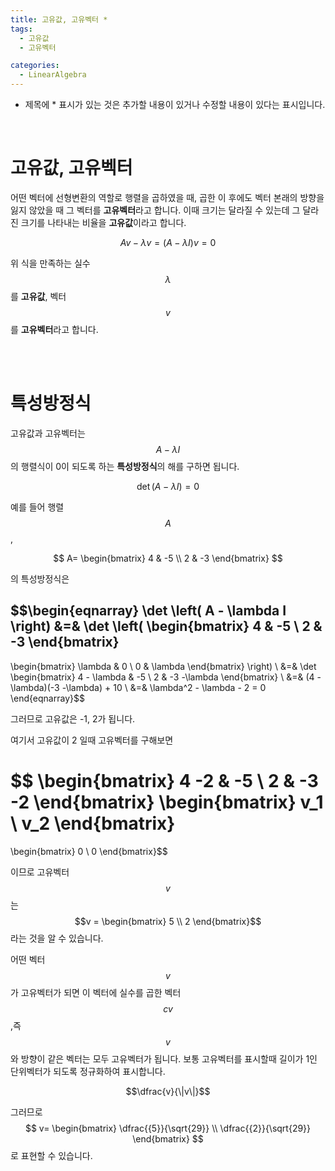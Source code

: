 ```yaml
---
title: 고유값, 고유벡터 *
tags:
  - 고유값
  - 고유벡터

categories: 
  - LinearAlgebra
---
```


- 제목에 * 표시가 있는 것은 추가할 내용이 있거나 수정할 내용이 있다는 표시입니다.
<br/>

# 고유값, 고유벡터

어떤 벡터에 선형변환의 역할로 행렬을 곱하였을 때, 곱한 이 후에도 벡터 본래의 방향을 잃지 않았을 때 그 벡터를 **고유벡터**라고 합니다. 이때 크기는 달라질 수 있는데 그 달라진 크기를 나타내는 비율을 **고유값**이라고 합니다.

$$Av - \lambda v = (A - \lambda I) v = 0$$

위 식을 만족하는 실수 $$\lambda$$ 를 **고유값**, 벡터 $$v$$를 **고유벡터**라고 합니다.

<br/>
<br/>

# 특성방정식

고유값과 고유벡터는 $$A - \lambda I$$ 의 행렬식이 0이 되도록 하는 **특성방정식**의 해를 구하면 됩니다.

$$\det \left( A - \lambda I \right) = 0$$

예를 들어 행렬 $$A$$,

$$ A=
\begin{bmatrix}
4 & -5 \\
2 & -3
\end{bmatrix} $$

의 특성방정식은

$$\begin{eqnarray}
\det \left( A - \lambda I \right)
&=&
\det
\left(
\begin{bmatrix}
4 & -5 \\
2 & -3
\end{bmatrix}
-
\begin{bmatrix}
\lambda & 0 \\
0 & \lambda
\end{bmatrix}
\right)
\\
&=&
\det
\begin{bmatrix}
4 - \lambda & -5 \\
2 & -3 -\lambda
\end{bmatrix}
\\
&=& (4 - \lambda)(-3 -\lambda) + 10 \\
&=& \lambda^2 - \lambda - 2 = 0
\end{eqnarray}$$

그러므로 고유값은 -1, 2가 됩니다.

여기서 고유값이 2 일때 고유벡터를 구해보면

$$ \begin{bmatrix}
4 -2 & -5 \\
2 & -3 -2
\end{bmatrix}
\begin{bmatrix}
v_1  \\
v_2
\end{bmatrix}
=
\begin{bmatrix}
0  \\
0
\end{bmatrix}$$

이므로 고유벡터 $$v$$는
$$v =
\begin{bmatrix}
5  \\
2
\end{bmatrix}$$
라는 것을 알 수 있습니다.


어떤 벡터  $$v$$가 고유벡터가 되면 이 벡터에 실수를 곱한 벡터 $$cv$$ ,즉 $$v$$ 와 방향이 같은 벡터는 모두 고유벡터가 됩니다. 보통 고유벡터를 표시할때 길이가 1인 단위벡터가 되도록 정규화하여 표시합니다.

$$\dfrac{v}{\|v\|}$$

그러므로
$$
v=
\begin{bmatrix}
\dfrac{{5}}{\sqrt{29}}  \\
\dfrac{{2}}{\sqrt{29}}
\end{bmatrix}
$$
로 표현할 수 있습니다. 

